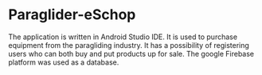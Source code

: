# Paraglider-eSchop
The application is written in Android Studio IDE.
It is used to purchase equipment from the paragliding industry. 
It has a possibility of registering users who can both buy and put products up for sale.
The google Firebase platform was used as a database.
